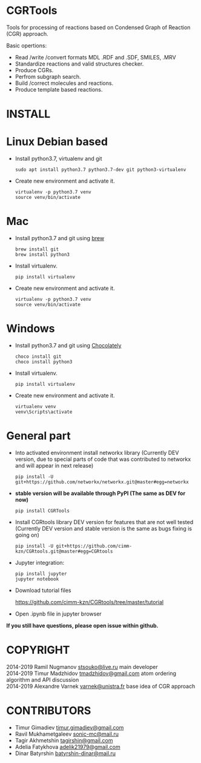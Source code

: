CGRTools
========
Tools for processing of reactions based on Condensed Graph of Reaction (CGR) approach.

Basic opertions:
   - Read /write /convert formats MDL .RDF and .SDF, SMILES, .MRV
   - Standardize reactions and valid structures checker.
   - Produce CGRs.
   - Perfrom subgraph search.
   - Build /correct molecules and reactions.
   - Produce template based reactions.
    
INSTALL
=======

Linux Debian based
==================

* Install python3.7, virtualenv and git

    ```
    sudo apt install python3.7 python3.7-dev git python3-virtualenv
    ```
    
* Create new environment and activate it.

    ```
    virtualenv -p python3.7 venv
    source venv/bin/activate
    ```

Mac
===
* Install python3.7 and git using [brew](<https://brew.sh>)

    ```
    brew install git
    brew install python3
    ```
    
* Install virtualenv.

    ```
    pip install virtualenv
    ```

* Create new environment and activate it.

    ```
    virtualenv -p python3.7 venv
    source venv/bin/activate
    ```
    
Windows
=======

* Install python3.7 and git using [Chocolately](<https://chocolatey.org/>)

    ```
    choco install git
    choco install python3
    ```
    
* Install virtualenv.

    ```
    pip install virtualenv
    ```

* Create new environment and activate it.

    ```
    virtualenv venv
    venv\Scripts\activate
    ```

General part
============
* Into activated environment install networkx library (Currently DEV version, due to special 
parts of code that was contributed to networkx and will appear in next release)

    ```
    pip install -U git+https://github.com/networkx/networkx.git@master#egg=networkx
    ```
    
* **stable version will be available through PyPI (The same as DEV for now)**

    ```
    pip install CGRTools
    ```    
    
* Install CGRtools library DEV version for features that are not well tested (Currently DEV version and stable version is the same as 
bugs fixing is going on)

    ```
    pip install -U git+https://github.com/cimm-kzn/CGRtools.git@master#egg=CGRtools
    ```

* Jupyter integration:

    ```
    pip install jupyter
    jupyter notebook
    ```
    
* Download tutorial files

   <https://github.com/cimm-kzn/CGRtools/tree/master/tutorial>

* Open .ipynb file in jupyter browser


**If you still have questions, please open issue within github.**

COPYRIGHT
=========

2014-2019 Ramil Nugmanov <stsouko@live.ru> main developer  
2014-2019 Timur Madzhidov <tmadzhidov@gmail.com> atom ordering algorithm and API discussion  
2014-2019 Alexandre Varnek <varnek@unistra.fr> base idea of CGR approach

CONTRIBUTORS
============

* Timur Gimadiev <timur.gimadiev@gmail.com>
* Ravil Mukhametgaleev <sonic-mc@mail.ru>
* Tagir Akhmetshin <tagirshin@gmail.com>
* Adelia Fatykhova <adelik21979@gmail.com>
* Dinar Batyrshin <batyrshin-dinar@mail.ru>
